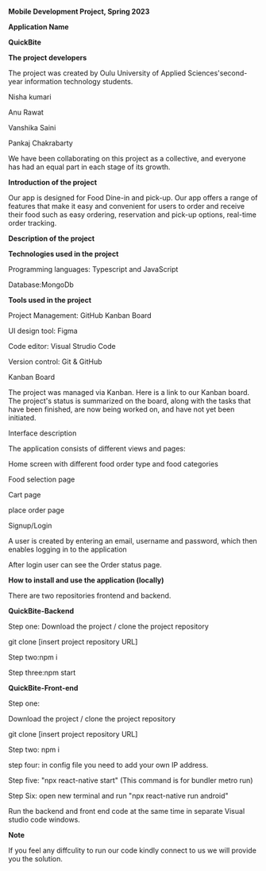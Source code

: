 **Mobile Development Project, Spring 2023**

**Application Name**

**QuickBite**

**The project developers**

The project was created by Oulu University of Applied Sciences'second-year information technology students.


Nisha kumari

Anu Rawat

Vanshika Saini

Pankaj Chakrabarty

We have been collaborating on this project as a collective, and everyone has had an equal part in each stage of its growth.

**Introduction of the project**

Our app is designed for Food Dine-in and pick-up. Our app offers a range of features that make it easy and convenient for users to order and receive their food such as easy ordering, reservation and pick-up options, real-time order tracking.

**Description of the project**

**Technologies used in the project**

Programming languages: Typescript and JavaScript

Database:MongoDb

**Tools used in the project**

Project Management: GitHub Kanban Board

UI design tool: Figma

Code editor: Visual Strudio Code

Version control: Git & GitHub

Kanban Board

The project was managed via Kanban. Here is a link to our Kanban board. The project's status is summarized on the board, along with the tasks that have been finished, are now being worked on, and have not yet been initiated.

Interface description

The application consists of different views and pages:

Home screen with different food order type and food categories

Food selection page

Cart page 

place order page 

Signup/Login

A user is created by entering an email, username and password, which then enables logging in to the application

After login user can see the Order status page.

**How to install and use the application (locally)**

There are two repositories frontend and backend.

**QuickBite-Backend**

Step one:
Download the project / clone the project repository

git clone [insert project repository URL]

Step two:npm i 

Step three:npm start

**QuickBite-Front-end**

Step one:

Download the project / clone the project repository

git clone [insert project repository URL]

Step two: npm i

step four: in config file you need to add your own IP address.

Step five: "npx react-native start" (This command is for bundler metro run)

Step Six: open new terminal and run "npx react-native run android" 

Run the backend and front end code at the same time in separate Visual studio code windows.

**Note**

If you feel any diffculity to run our code kindly connect to us we will provide you the solution.
